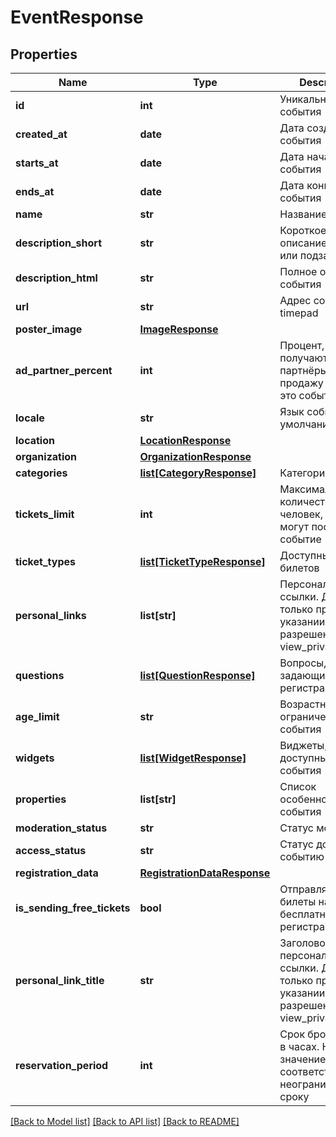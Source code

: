 # EventResponse

## Properties
Name | Type | Description | Notes
------------ | ------------- | ------------- | -------------
**id** | **int** | Уникальный номер события | 
**created_at** | **date** | Дата создания события | [optional] 
**starts_at** | **date** | Дата начала события | 
**ends_at** | **date** | Дата конца события | [optional] 
**name** | **str** | Название события | 
**description_short** | **str** | Короткое описание события или подзаголовок | [optional] 
**description_html** | **str** | Полное описание события | [optional] 
**url** | **str** | Адрес события в timepad | 
**poster_image** | [**ImageResponse**](ImageResponse.md) |  | 
**ad_partner_percent** | **int** | Процент, который получают партнёры за продажу билета на это событие | [optional] 
**locale** | **str** | Язык события по умолчанию | [optional] 
**location** | [**LocationResponse**](LocationResponse.md) |  | [optional] 
**organization** | [**OrganizationResponse**](OrganizationResponse.md) |  | [optional] 
**categories** | [**list[CategoryResponse]**](CategoryResponse.md) | Категории события | 
**tickets_limit** | **int** | Максимальное количество человек, которые могут посетить событие | [optional] 
**ticket_types** | [**list[TicketTypeResponse]**](TicketTypeResponse.md) | Доступные типы билетов | [optional] 
**personal_links** | **list[str]** | Персональные ссылки. Доступно только при указании токена со разрешением view_private_events | [optional] 
**questions** | [**list[QuestionResponse]**](QuestionResponse.md) | Вопросы, задающиеся при регистрации | [optional] 
**age_limit** | **str** | Возрастное ограничение события | [optional] 
**widgets** | [**list[WidgetResponse]**](WidgetResponse.md) | Виджеты, доступные для события | [optional] 
**properties** | **list[str]** | Список особенностей события | [optional] 
**moderation_status** | **str** | Статус модерации | 
**access_status** | **str** | Статус доступа к событию | [optional] 
**registration_data** | [**RegistrationDataResponse**](RegistrationDataResponse.md) |  | [optional] 
**is_sending_free_tickets** | **bool** | Отправлять билеты на бесплатные регистрации | [optional] 
**personal_link_title** | **str** | Заголовок персональной ссылки. Доступно только при указании токена со разрешением view_private_events | [optional] 
**reservation_period** | **int** | Срок брони билета в часах. Нулевое значение соответствует неограниченному сроку | [optional] 

[[Back to Model list]](../README.md#documentation-for-models) [[Back to API list]](../README.md#documentation-for-api-endpoints) [[Back to README]](../README.md)


